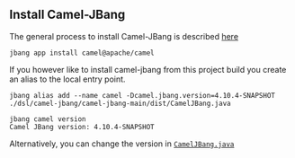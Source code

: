 ## Install Camel-JBang

The general process to install Camel-JBang is described [here](https://camel.apache.org/manual/camel-jbang.html#_installation)

```shell
jbang app install camel@apache/camel
```

If you however like to install camel-jbang from this project build you create an alias to the local entry point.

```shell
jbang alias add --name camel -Dcamel.jbang.version=4.10.4-SNAPSHOT ./dsl/camel-jbang/camel-jbang-main/dist/CamelJBang.java

jbang camel version  
Camel JBang version: 4.10.4-SNAPSHOT
```

Alternatively, you can change the version in [`CamelJBang.java`](https://github.com/apache/camel/blob/main/dsl/camel-jbang/camel-jbang-main/src/main/jbang/main/CamelJBang.java#L22)